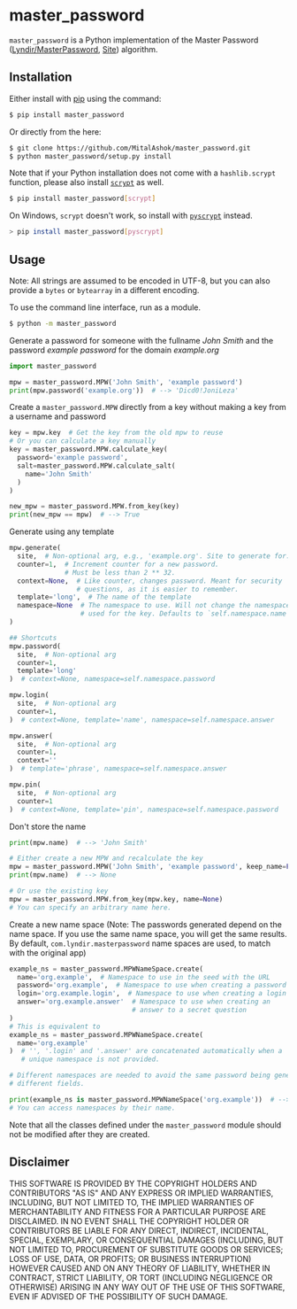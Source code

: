 master_password
===============

`master_password` is a Python implementation of the Master Password ([Lyndir/MasterPassword](https://github.com/Lyndir/MasterPassword), [Site](http://masterpasswordapp.com/)) algorithm.

Installation
------------

Either install with [pip](https://pypi.python.org/pypi/master_password) using the command:

```bash
$ pip install master_password
```

Or directly from the here:

```bash
$ git clone https://github.com/MitalAshok/master_password.git
$ python master_password/setup.py install
```

Note that if your Python installation does not come with a `hashlib.scrypt` function, please also install [`scrypt`](https://pypi.python.org/pypi/scrypt) as well.

```bash
$ pip install master_password[scrypt]
```

On Windows, `scrypt` doesn't work, so install with [`pyscrypt`](https://github.com/ricmoo/pyscrypt) instead.

```bash
> pip install master_password[pyscrypt]
```

Usage
-----

Note: All strings are assumed to be encoded in UTF-8, but you can also provide a `bytes` or `bytearray` in a different encoding.

To use the command line interface, run as a module.

```bash
$ python -m master_password
```

Generate a password for someone with the fullname _John Smith_ and the password _example password_ for the domain _example.org_

```python
import master_password

mpw = master_password.MPW('John Smith', 'example password')
print(mpw.password('example.org'))  # --> 'Dicd0!JoniLeza'
```

Create a `master_password.MPW` directly from a key without making a key from a username and password

```python
key = mpw.key  # Get the key from the old mpw to reuse
# Or you can calculate a key manually
key = master_password.MPW.calculate_key(
  password='example password',
  salt=master_password.MPW.calculate_salt(
    name='John Smith'
  )
)

new_mpw = master_password.MPW.from_key(key)
print(new_mpw == mpw)  # --> True
```

Generate using any template

```python
mpw.generate(
  site,  # Non-optional arg, e.g., 'example.org'. Site to generate for.
  counter=1,  # Increment counter for a new password.
              # Must be less than 2 ** 32.
  context=None,  # Like counter, changes password. Meant for security
                 # questions, as it is easier to remember.
  template='long',  # The name of the template
  namespace=None  # The namespace to use. Will not change the namespace
                  # used for the key. Defaults to `self.namespace.name`.
)

## Shortcuts
mpw.password(
  site,  # Non-optional arg
  counter=1,
  template='long'
)  # context=None, namespace=self.namespace.password

mpw.login(
  site,  # Non-optional arg
  counter=1,
)  # context=None, template='name', namespace=self.namespace.answer

mpw.answer(
  site,  # Non-optional arg
  counter=1,
  context=''
)  # template='phrase', namespace=self.namespace.answer

mpw.pin(
  site,  # Non-optional arg
  counter=1
)  # context=None, template='pin', namespace=self.namespace.password
```

Don't store the name

```python
print(mpw.name)  # --> 'John Smith'

# Either create a new MPW and recalculate the key
mpw = master_password.MPW('John Smith', 'example password', keep_name=False)
print(mpw.name)  # --> None

# Or use the existing key
mpw = master_password.MPW.from_key(mpw.key, name=None)
# You can specify an arbitrary name here.
```

Create a new name space (Note: The passwords generated depend on the name space. If you use the same name space, you will get the same results. By default, `com.lyndir.masterpassword` name spaces are used, to match with the original app)

```python
example_ns = master_password.MPWNameSpace.create(
  name='org.example',  # Namespace to use in the seed with the URL
  password='org.example',  # Namespace to use when creating a password
  login='org.example.login',  # Namespace to use when creating a login
  answer='org.example.answer'  # Namespace to use when creating an
                               # answer to a secret question
)
# This is equivalent to
example_ns = master_password.MPWNameSpace.create(
  name='org.example'
)  # '', '.login' and '.answer' are concatenated automatically when a
   # unique namespace is not provided.

# Different namespaces are needed to avoid the same password being generated for
# different fields.

print(example_ns is master_password.MPWNameSpace('org.example'))  # --> True
# You can access namespaces by their name.
```

Note that all the classes defined under the `master_password` module should not be modified after they are created.

Disclaimer
----------

THIS SOFTWARE IS PROVIDED BY THE COPYRIGHT HOLDERS AND CONTRIBUTORS "AS IS" AND ANY EXPRESS OR IMPLIED WARRANTIES, INCLUDING, BUT NOT LIMITED TO, THE IMPLIED WARRANTIES OF MERCHANTABILITY AND FITNESS FOR A PARTICULAR PURPOSE ARE DISCLAIMED. IN NO EVENT SHALL THE COPYRIGHT HOLDER OR CONTRIBUTORS BE LIABLE FOR ANY DIRECT, INDIRECT, INCIDENTAL, SPECIAL, EXEMPLARY, OR CONSEQUENTIAL DAMAGES (INCLUDING, BUT NOT LIMITED TO, PROCUREMENT OF SUBSTITUTE GOODS OR SERVICES; LOSS OF USE, DATA, OR PROFITS; OR BUSINESS INTERRUPTION) HOWEVER CAUSED AND ON ANY THEORY OF LIABILITY, WHETHER IN CONTRACT, STRICT LIABILITY, OR TORT (INCLUDING NEGLIGENCE OR OTHERWISE) ARISING IN ANY WAY OUT OF THE USE OF THIS SOFTWARE, EVEN IF ADVISED OF THE POSSIBILITY OF SUCH DAMAGE.
